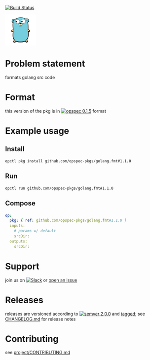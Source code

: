 [![Build Status](https://travis-ci.org/opspec-pkgs/golang.fmt.svg?branch=master)](https://travis-ci.org/opspec-pkgs/golang.fmt)

<img src="icon.svg" alt="icon" height="100px">

# Problem statement

formats golang src code

# Format

this version of the pkg is in [![opspec 0.1.5](https://img.shields.io/badge/opspec-0.1.5-brightgreen.svg?colorA=6b6b6b&colorB=fc16be)](https://opspec.io/0.1.5/packages.html) format

# Example usage

## Install

```shell
opctl pkg install github.com/opspec-pkgs/golang.fmt#1.1.0
```

## Run

```
opctl run github.com/opspec-pkgs/golang.fmt#1.1.0
```

## Compose

```yaml
op:
  pkg: { ref: github.com/opspec-pkgs/golang.fmt#1.1.0 }
  inputs:
    # params w/ default
    srcDir:
  outputs:
    srcDir:
```

# Support

join us on
[![Slack](https://opspec-slackin.herokuapp.com/badge.svg)](https://opspec-slackin.herokuapp.com/)
or
[open an issue](https://github.com/opspec-pkgs/golang.fmt/issues)

# Releases

releases are versioned according to
[![semver 2.0.0](https://img.shields.io/badge/semver-2.0.0-brightgreen.svg)](http://semver.org/spec/v2.0.0.html)
and [tagged](https://git-scm.com/book/en/v2/Git-Basics-Tagging); see
[CHANGELOG.md](CHANGELOG.md) for release notes

# Contributing

see
[project/CONTRIBUTING.md](https://github.com/opspec-pkgs/project/blob/master/CONTRIBUTING.md)
